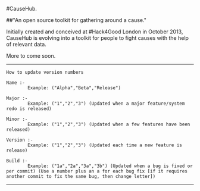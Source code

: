 #CauseHub.

##"An open source toolkit for gathering around a cause." 

Initially created and conceived at #Hack4Good London in October 2013, CauseHub is evolving into a toolkit for people to fight causes with the help of relevant data.

More to come soon.

----------------------------------------------------


	How to update version numbers

	Name :-
			Example: ("Alpha","Beta","Release")
	
	Major :-
			Example: ("1","2","3") (Updated when a major feature/system redo is released)

	Minor :-
			Example: ("1","2","3") (Updated when a few features have been released)

	Version :-
			Example: ("1","2","3") (Updated each time a new feature is release)

	Build :-
			Example: ("1a","2a","3a","3b") (Updated when a bug is fixed or per commit) (Use a number plus an a for each bug fix [if it requires another commit to fix the same bug, then change letter])



----------------------------------------------------